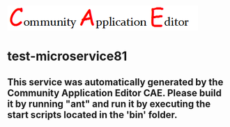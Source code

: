 ![CAE](https://github.com/CAE-Community-Application-Editor/application-test-application81/blob/master/microservice-test-microservice81/img/logo.png)  

test-microservice81
===================


This service was automatically generated by the Community Application Editor CAE. Please build it by running "ant" and run it by executing the start scripts located in the 'bin' folder.
---------------
